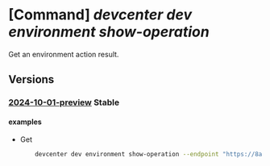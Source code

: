 # [Command] _devcenter dev environment show-operation_

Get an environment action result.

## Versions

### [2024-10-01-preview](/Resources/data-plane/microsoft.devcenter/L3Byb2plY3RzL3t9L3VzZXJzL3t9L2Vudmlyb25tZW50cy97fS9vcGVyYXRpb25zL3t9/2024-10-01-preview.xml) **Stable**

<!-- data-plane:microsoft.devcenter /projects/{}/users/{}/environments/{}/operations/{} 2024-10-01-preview -->

#### examples

- Get
    ```bash
        devcenter dev environment show-operation --endpoint "https://8a40af38-3b4c-4672-a6a4-5e964b1870ed-contosodevcenter.centralus.devcenter.azure.com/" --name "mydevenv" --project-name "DevProject" --user-id "00000000-0000-0000-0000-000000000000" --operation-id "f5dbdfab- fa0e-4831-8d13-25359aa5e680"
    ```
